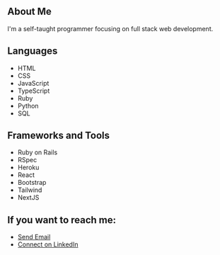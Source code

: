 <h2>About Me</h2>
<p>I'm a self-taught programmer focusing on full stack web development.</p>

<h2>Languages</h2>
<ul>
  <li>HTML</li>
  <li>CSS</li>
  <li>JavaScript</li>
  <li>TypeScript</li>
  <li>Ruby</li>
  <li>Python</li>
  <li>SQL</li>
</ul>

<h2>Frameworks and Tools</h2>
<ul>
  <li>Ruby on Rails</li>
  <li>RSpec</li>
  <li>Heroku</li>
  <li>React</li>
  <li>Bootstrap</li>
  <li>Tailwind</li>
  <li>NextJS</li>
</ul>

<h2>If you want to reach me:</h2>
<ul>
  <li><a href = "mailto: rex.smith17@gmail.com">Send Email</a></li>
  <li><a href = "https://www.linkedin.com/in/rex-smith/">Connect on LinkedIn</a></li>
</ul>
